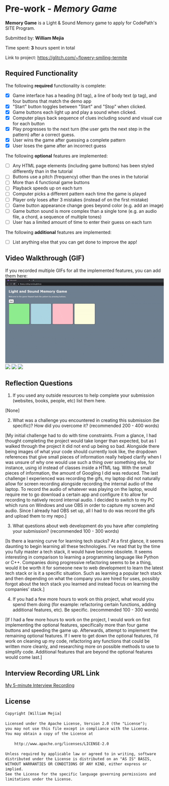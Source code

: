 # Pre-work - *Memory Game*

**Memory Game** is a Light & Sound Memory game to apply for CodePath's SITE Program. 

Submitted by: **William Mejia**

Time spent: **3** hours spent in total

Link to project: https://glitch.com/~flowery-smiling-termite

## Required Functionality

The following **required** functionality is complete:

* [X] Game interface has a heading (h1 tag), a line of body text (p tag), and four buttons that match the demo app
* [X] "Start" button toggles between "Start" and "Stop" when clicked. 
* [X] Game buttons each light up and play a sound when clicked. 
* [X] Computer plays back sequence of clues including sound and visual cue for each button
* [X] Play progresses to the next turn (the user gets the next step in the pattern) after a correct guess. 
* [X] User wins the game after guessing a complete pattern
* [X] User loses the game after an incorrect guess

The following **optional** features are implemented:

* [ ] Any HTML page elements (including game buttons) has been styled differently than in the tutorial
* [ ] Buttons use a pitch (frequency) other than the ones in the tutorial
* [ ] More than 4 functional game buttons
* [ ] Playback speeds up on each turn
* [ ] Computer picks a different pattern each time the game is played
* [ ] Player only loses after 3 mistakes (instead of on the first mistake)
* [ ] Game button appearance change goes beyond color (e.g. add an image)
* [ ] Game button sound is more complex than a single tone (e.g. an audio file, a chord, a sequence of multiple tones)
* [ ] User has a limited amount of time to enter their guess on each turn

The following **additional** features are implemented:

- [ ] List anything else that you can get done to improve the app!

## Video Walkthrough (GIF)

If you recorded multiple GIFs for all the implemented features, you can add them here:
![](site-prework.gif)
![](gif2-link-here)
![](gif3-link-here)
![](gif4-link-here)

## Reflection Questions
1. If you used any outside resources to help complete your submission (websites, books, people, etc) list them here. 

[None]

2. What was a challenge you encountered in creating this submission (be specific)? How did you overcome it? (recommended 200 - 400 words) 

[My initial challenge had to do with time constraints. From a glance, I had thought completing the project would take longer than expected, but as I walked through the project it did not end up being so bad. Alongside there being images of what your code should currently look like, the dropdown references that give small pieces of information really helped clarify when I was unsure of why one would use such a thing over something else, for instance, using id instead of classes inside a HTML tag. With the small pieces of information, the amount of Googling I did was reduced. The last challenge I experienced was recording the gifs, my laptop did not naturally allow for screen recording alongside recording the internal audio of the laptop. To record the audio of whatever was playing on the laptop, would require me to go download a certain app and configure it to allow for recording to natively record internal audio. I decided to switch to my PC which runs on Windows and use OBS in order to capture my screen and audio. Since I already had OBS set up, all I had to do was record the gifs and upload them to my repo.]

3. What questions about web development do you have after completing your submission? (recommended 100 - 300 words) 

[Is there a learning curve for learning tech stacks? At a first glance, it seems daunting to begin learning all these technologies. I’ve read that by the time you fully master a tech stack, it would have become obsolete. It seems interesting in comparison to learning a programming language like Python or C++. Companies doing progressive refactoring seems to be a thing, would it be worth it for someone new to web development to learn the latest tech stack or is it a specific situation. Such as learning a popular tech stack and then depending on what the company you are hired for uses, possibly forgot about the tech stack you learned and instead focus on learning the companies’ stack.]

4. If you had a few more hours to work on this project, what would you spend them doing (for example: refactoring certain functions, adding additional features, etc). Be specific. (recommended 100 - 300 words) 

[If I had a few more hours to work on the project, I would work on first implementing the optional features, specifically more than four game buttons and speeding the game up. Afterwards, attempt to implement the remaining optional features. If I were to get down the optional features, I’d work on cleaning up my code, refactoring any functions that could be written more cleanly, and researching more on possible methods to use to simplify code. Additional features that are beyond the optional features would come last.]



## Interview Recording URL Link

[My 5-minute Interview Recording](your-link-here)


## License

    Copyright [William Mejia]

    Licensed under the Apache License, Version 2.0 (the "License");
    you may not use this file except in compliance with the License.
    You may obtain a copy of the License at

        http://www.apache.org/licenses/LICENSE-2.0

    Unless required by applicable law or agreed to in writing, software
    distributed under the License is distributed on an "AS IS" BASIS,
    WITHOUT WARRANTIES OR CONDITIONS OF ANY KIND, either express or implied.
    See the License for the specific language governing permissions and
    limitations under the License.
